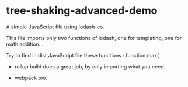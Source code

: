 # tree-shaking-advanced-demo

A simple JavaScript file using lodash-es.

This file imports only two functions of lodash, one for templating, one for math addition...

Try to find in dist JavaScript file these functions : function max(

- rollup build does a great job, by only importing what you need.

- webpack too.
